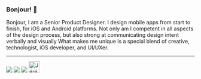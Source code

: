 ### Bonjour! 👋

<!--
**jeremieb/jeremieb** is a ✨ _special_ ✨ repository because its `README.md` (this file) appears on your GitHub profile.
-->

Bonjour, I am a Senior Product Designer. I design mobile apps from start to finish, for iOS and Android platforms. Not only am I competent in all aspects of the design process, but also strong at communicating design intent verbally and visually What makes me unique is a special blend of creative, technologist, iOS developer, and UI/UXer.

---

<img src="https://img.shields.io/twitter/follow/jeremieberduck?color=%231DA1F2&logo=twitter&logoColor=white&style=for-the-badge" /> <img src="https://img.shields.io/twitch/status/monsieurbee?color=%236441a5&logo=twitch&logoColor=white&style=for-the-badge" /> <img src="https://img.shields.io/youtube/channel/subscribers/UCsUsLsmE3OtWmko03Haw-nA?logo=youtube&logoColor=white&style=for-the-badge" />
<a href="https://dev.to/jeremieberduck">
  <img src="https://d2fltix0v2e0sb.cloudfront.net/dev-badge.svg" alt="Jérémie Berduck's DEV Community Profile" height="30" width="30">
</a>
